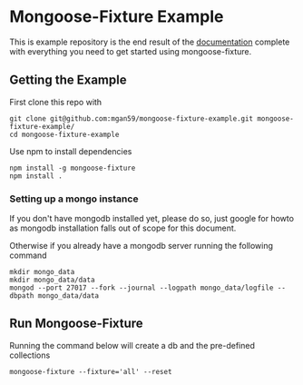
# Mongoose-Fixture Example

This is example repository is the end result of the [documentation](http://mgan59.github.io/mongoose-fixture/) complete with everything you need to get started using mongoose-fixture.  

## Getting the Example

First clone this repo with

    git clone git@github.com:mgan59/mongoose-fixture-example.git mongoose-fixture-example/
    cd mongoose-fixture-example

Use npm to install dependencies
    
    npm install -g mongoose-fixture
    npm install .


### Setting up a mongo instance

If you don't have mongodb installed yet, please do so, just google for howto as mongodb installation falls out of scope for this document.

Otherwise if you already have a mongodb server running the following command 

    mkdir mongo_data
    mkdir mongo_data/data
    mongod --port 27017 --fork --journal --logpath mongo_data/logfile --dbpath mongo_data/data

## Run Mongoose-Fixture

Running the command below will create a db and the pre-defined collections

    mongoose-fixture --fixture='all' --reset


